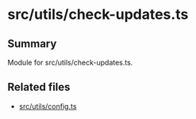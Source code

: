 # src/utils/check-updates.ts

## Summary
Module for src/utils/check-updates.ts.

## Related files
- [src/utils/config.ts](config.ts.md)